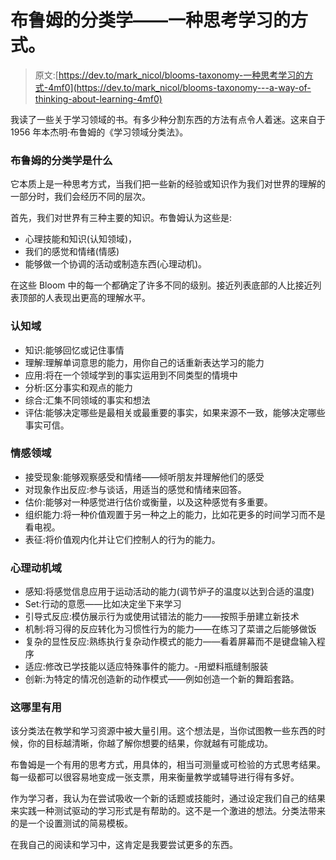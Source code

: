 # 布鲁姆的分类学——一种思考学习的方式。

> 原文:[https://dev.to/mark_nicol/blooms-taxonomy-一种思考学习的方式-4mf0](https://dev.to/mark_nicol/blooms-taxonomy---a-way-of-thinking-about-learning-4mf0)

我读了一些关于学习领域的书。有多少种分割东西的方法有点令人着迷。这来自于 1956 年本杰明·布鲁姆的《学习领域分类法》。

### [](#what-is-blooms-taxonomy)布鲁姆的分类学是什么

它本质上是一种思考方式，当我们把一些新的经验或知识作为我们对世界的理解的一部分时，我们会经历不同的层次。

首先，我们对世界有三种主要的知识。布鲁姆认为这些是:

*   心理技能和知识(认知领域)，
*   我们的感觉和情绪(情感)
*   能够做一个协调的活动或制造东西(心理动机)。

在这些 Bloom 中的每一个都确定了许多不同的级别。接近列表底部的人比接近列表顶部的人表现出更高的理解水平。

### [](#cognitive-domain)认知域

*   知识:能够回忆或记住事情
*   理解:理解单词意思的能力，用你自己的话重新表达学习的能力
*   应用:将在一个领域学到的事实运用到不同类型的情境中
*   分析:区分事实和观点的能力
*   综合:汇集不同领域的事实和想法
*   评估:能够决定哪些是最相关或最重要的事实，如果来源不一致，能够决定哪些事实可信。

### [](#affective-domain)情感领域

*   接受现象:能够观察感受和情绪——倾听朋友并理解他们的感受
*   对现象作出反应:参与谈话，用适当的感觉和情绪来回答。
*   估价:能够对一种感觉进行估价或衡量，以及这种感觉有多重要。
*   组织能力:将一种价值观置于另一种之上的能力，比如花更多的时间学习而不是看电视。
*   表征:将价值观内化并让它们控制人的行为的能力。

### [](#psychomotive-domain)心理动机域

*   感知:将感觉信息应用于运动活动的能力(调节炉子的温度以达到合适的温度)
*   Set:行动的意愿——比如决定坐下来学习
*   引导式反应:模仿展示行为或使用试错法的能力——按照手册建立新技术
*   机制:将习得的反应转化为习惯性行为的能力——在练习了菜谱之后能够做饭
*   复杂的显性反应:熟练执行复杂动作模式的能力——看着屏幕而不是键盘输入程序
*   适应:修改已学技能以适应特殊事件的能力。-用塑料瓶缝制服装
*   创新:为特定的情况创造新的动作模式——例如创造一个新的舞蹈套路。

### [](#where-is-this-useful)这哪里有用

该分类法在教学和学习资源中被大量引用。这个想法是，当你试图教一些东西的时候，你的目标越清晰，你越了解你想要的结果，你就越有可能成功。

布鲁姆是一个有用的思考方式，用具体的，相当可测量或可检验的方式思考结果。每一级都可以很容易地变成一张支票，用来衡量教学或辅导进行得有多好。

作为学习者，我认为在尝试吸收一个新的话题或技能时，通过设定我们自己的结果来实践一种测试驱动的学习形式是有帮助的。这不是一个激进的想法。分类法带来的是一个设置测试的简易模板。

在我自己的阅读和学习中，这肯定是我要尝试更多的东西。